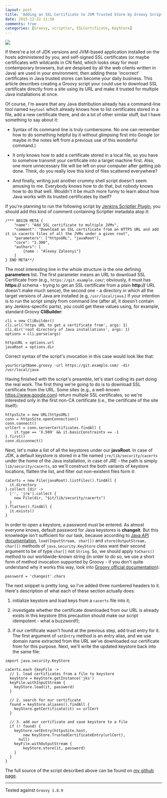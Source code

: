 ```yaml
---
layout: post
title: 'Adding an SSL Certificate to JVM Trusted Store by Groovy Script'
date: 2015-12-22 11:58
comments: true
categories: [Groovy, scriptler, SSLCertificate, KeyStore]
---
```

![](http://uploads5.wikiart.org/images/gustave-dore/don-quixote-2.jpg)

If there're a lot of JDK versions and JVM-based application installed on the hosts administered by you, and self-signed SSL certificates (or maybe certificates with wildcards in CN field, which looks okay for most contemporary browsers, but are despised by all the web clients written in Java) are used in your environment, then adding these 'incorrect' certificates in Java trusted stores can become your daily business. This article describes creating a Groovy script your could use to download SSL certificate directly from a site using its URL and make it trusted for multiple Java installations at once.

Of course, I'm aware that any Java distribution already has a command-line tool named `keytool` which already knows how to list certificates stored in a file, add a new certificate there, and do a lot of other similar stuff, but I have something to say about it:

* Syntax of its command line is truly cumbersome. No one can remember how to do something helpful by it without glimpsing first into Google (or maybe in the notes left from a previous use of this wonderful command.)

* It only knows how to add a certificate stored in a local file, so you have to somehow transmit your certificate into a target machine first. Also, one more unnecessary file will be left on your computer after getting job done. Think, do you really love this kind of files scattered everywhere?

* And finally, writing just another crummy shell script doesn't seem amusing to me. Everybody knows how to do that, but nobody knows how to do that well. Wouldn't it be much more funny to learn about how Java works with its trusted certificates by itself? 

If you're planning to run the following script by [Jenkins Scriptler Plugin](https://wiki.jenkins-ci.org/display/JENKINS/Scriptler+Plugin), you should add this kind of comment containing Scriptler metadata atop it:

```
/*** BEGIN META {
	"name": "Add SSL certificate to multiple JVMs",
	"comment": "Download an SSL certificate from an HTTPS URL and add it in cacerts files of all the JVMs under a given root",
	"parameters": ["httpsURL", "javaRoot"],
	"core": "1.300",
	"authors": [
		{name : "Alexey Zalesnyi"}
	]
} END META**/
```

The most interesting line in the whole structure is the one defining **parameters** list. The first parameter means an URL to download SSL Certificate from (e.g., `https://git.example.com/`; obviously, it must has **https://** schema - trying to get an SSL certificate from a plain **http://** URL doesn't make much sence), the second one - a directory in which all the target versions of Java are installed (e.g, `/usr/local/java`.) If your intention is to run the script simply from command line (after all, it doesn't contain any Jenkins-specific parts), you could get these values using, for example, standard Groovy **CliBuilder**:

```
cli = new CliBuilder()
cli.url('https URL to get a certificate from', args: 1)
cli.dir('root directory of Java installations', args: 1)
options = cli.parse(args)

httpsURL = options.url
javaRoot = options.dir
```

Correct syntax of the script's invocation in this case would look like that: 

```
yourScriptName.groovy -url https://git.example.com/ -dir /usr/local/java
```

Having finished with the script's preamble, let's start coding its part doing the real work. The first thing we're going to do is to download SSL certificate from the URL. Some sites (e.g., a well-known https://www.google.com) return multiple SSL certificates, so we're interested only in the first non-CA certificate (i.e., the certificate of the site itself):

```
httpsSite = new URL(httpsURL)
conn = httpsSite.openConnection()
conn.connect()
urlCert = conn.serverCertificates.findAll {
    it.type == 'X.509' && it.basicConstraints == -1
}.first()
conn.disconnect()
```

Next, let's make a list of all the keystores under our **javaRoot**. In case of JDK, a default keystore is stored in a file named `jre/lib/security/cacerts` under the home of the Java installation, in case of JRE - the path is simply `lib/security/cacerts`, so we'll construct the both variants of keystore locations, flatten the list, and filter out non-existent files form it:

```
caCerts = new File(javaRoot).listFiles().findAll {
  it.directory
}.collect {dir ->
  ['', 'jre'].collect {
    new File(dir, "$it/lib/security/cacerts")
  }
}.flatten().findAll {
  it.exists()
}
```

In order to open a keystore, a password must be entered. As almost everyone knows, default password for Java keystores is **changeit**. But this knowledge isn't sufficient for our task, because according to [Java API documentation](http://docs.oracle.com/javase/7/docs/api/java/security/KeyStore.html), `load(InputStream, char[])` and `store(OutputStream, char[])` methods of `java.security.KeyStore` class want their second argument to be of type `char[]` not `String`. So, we should apply `toChars()` method to our worldwide-known string (in order to do so, we use a short form of method invocation supported by Groovy - if you don't quite understand why it works this way, look into [Groovy official documentation](http://www.groovy-lang.org/semantics.html#gpath_expressions)):

```
password = 'changeit'.chars
```

The next snippet is pretty long, so I've added three numbered headers to it. Here's description of what each of these section actually does:

1. initialize keystore and load keys from a `cacerts` file into it;

2. investigate whether the certificate downloaded from our URL is already exists in this keystore (this precaution should make our script idempotent - what a buzzword!);

3. if our certificate wasn't found at the previous step, add trust entry for it. The first argument of `setEntry` method is an entry alias, and we use domain name extracted from the URL we've downloaded our certificate from for this purpose. Next, we'll write the updated keystore back into the same file:

```
import java.security.KeyStore

caCerts.each {keyFile ->
  // 1. load certificates from a file to keystore
  keyStore = KeyStore.getInstance('jks')
  keyFile.withInputStream {
  	keyStore.load(it, password)
  }
  
  // 2. search for our certificate
  found = keyStore.aliases().findAll {
    keyStore.getCertificate(it) == urlCert
  }
  
  // 3. add our certificate and save keystore to a file 
  if (! found) {
    keyStore.setEntry(httpsSite.host,
    	new KeyStore.TrustedCertificateEntry(urlCert),
      null)
    keyFile.withOutputStream {
        keyStore.store(it, password)
    }
  }  
}
```

The full source of the script described above can be found on [my github page](https://github.com/alces/essentia-et-accidentia/blob/master/code-samples/addSSLcertToMultipleJavas.groovy).

-----

Tested against `Groovy 1.8.9`